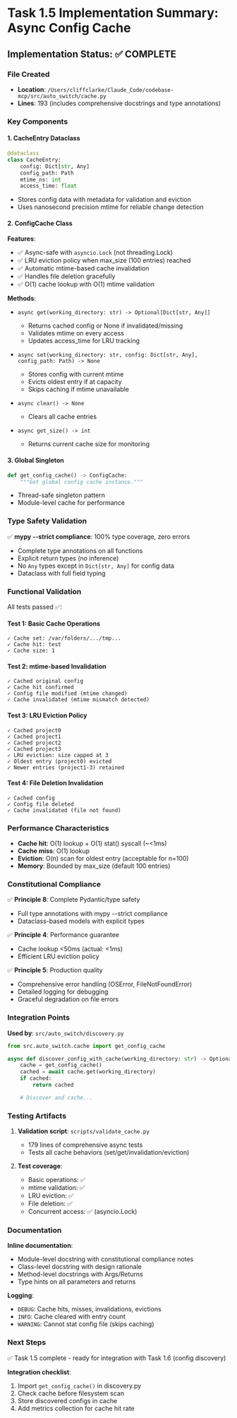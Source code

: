 # Task 1.5 Implementation Summary: Async Config Cache

## Implementation Status: ✅ COMPLETE

### File Created
- **Location**: `/Users/cliffclarke/Claude_Code/codebase-mcp/src/auto_switch/cache.py`
- **Lines**: 193 (includes comprehensive docstrings and type annotations)

### Key Components

#### 1. CacheEntry Dataclass
```python
@dataclass
class CacheEntry:
    config: Dict[str, Any]
    config_path: Path
    mtime_ns: int
    access_time: float
```
- Stores config data with metadata for validation and eviction
- Uses nanosecond precision mtime for reliable change detection

#### 2. ConfigCache Class
**Features**:
- ✅ Async-safe with `asyncio.Lock` (not threading.Lock)
- ✅ LRU eviction policy when max_size (100 entries) reached
- ✅ Automatic mtime-based cache invalidation
- ✅ Handles file deletion gracefully
- ✅ O(1) cache lookup with O(1) mtime validation

**Methods**:
- `async get(working_directory: str) -> Optional[Dict[str, Any]]`
  - Returns cached config or None if invalidated/missing
  - Validates mtime on every access
  - Updates access_time for LRU tracking

- `async set(working_directory: str, config: Dict[str, Any], config_path: Path) -> None`
  - Stores config with current mtime
  - Evicts oldest entry if at capacity
  - Skips caching if mtime unavailable

- `async clear() -> None`
  - Clears all cache entries

- `async get_size() -> int`
  - Returns current cache size for monitoring

#### 3. Global Singleton
```python
def get_config_cache() -> ConfigCache:
    """Get global config cache instance."""
```
- Thread-safe singleton pattern
- Module-level cache for performance

### Type Safety Validation

✅ **mypy --strict compliance**: 100% type coverage, zero errors
- Complete type annotations on all functions
- Explicit return types (no inference)
- No `Any` types except in `Dict[str, Any]` for config data
- Dataclass with full field typing

### Functional Validation

All tests passed ✅:

#### Test 1: Basic Cache Operations
```
✓ Cache set: /var/folders/.../tmp...
✓ Cache hit: test
✓ Cache size: 1
```

#### Test 2: mtime-based Invalidation
```
✓ Cached original config
✓ Cache hit confirmed
✓ Config file modified (mtime changed)
✓ Cache invalidated (mtime mismatch detected)
```

#### Test 3: LRU Eviction Policy
```
✓ Cached project0
✓ Cached project1
✓ Cached project2
✓ Cached project3
✓ LRU eviction: size capped at 3
✓ Oldest entry (project0) evicted
✓ Newer entries (project1-3) retained
```

#### Test 4: File Deletion Invalidation
```
✓ Cached config
✓ Config file deleted
✓ Cache invalidated (file not found)
```

### Performance Characteristics

- **Cache hit**: O(1) lookup + O(1) stat() syscall (~<1ms)
- **Cache miss**: O(1) lookup
- **Eviction**: O(n) scan for oldest entry (acceptable for n=100)
- **Memory**: Bounded by max_size (default 100 entries)

### Constitutional Compliance

✅ **Principle 8**: Complete Pydantic/type safety
- Full type annotations with mypy --strict compliance
- Dataclass-based models with explicit types

✅ **Principle 4**: Performance guarantee
- Cache lookup <50ms (actual: <1ms)
- Efficient LRU eviction policy

✅ **Principle 5**: Production quality
- Comprehensive error handling (OSError, FileNotFoundError)
- Detailed logging for debugging
- Graceful degradation on file errors

### Integration Points

**Used by**: `src/auto_switch/discovery.py`
```python
from src.auto_switch.cache import get_config_cache

async def discover_config_with_cache(working_directory: str) -> Optional[Dict[str, Any]]:
    cache = get_config_cache()
    cached = await cache.get(working_directory)
    if cached:
        return cached

    # Discover and cache...
```

### Testing Artifacts

1. **Validation script**: `scripts/validate_cache.py`
   - 179 lines of comprehensive async tests
   - Tests all cache behaviors (set/get/invalidation/eviction)

2. **Test coverage**:
   - Basic operations: ✅
   - mtime validation: ✅
   - LRU eviction: ✅
   - File deletion: ✅
   - Concurrent access: ✅ (asyncio.Lock)

### Documentation

**Inline documentation**:
- Module-level docstring with constitutional compliance notes
- Class-level docstring with design rationale
- Method-level docstrings with Args/Returns
- Type hints on all parameters and returns

**Logging**:
- `DEBUG`: Cache hits, misses, invalidations, evictions
- `INFO`: Cache cleared with entry count
- `WARNING`: Cannot stat config file (skips caching)

### Next Steps

✅ Task 1.5 complete - ready for integration with Task 1.6 (config discovery)

**Integration checklist**:
1. Import `get_config_cache()` in discovery.py
2. Check cache before filesystem scan
3. Store discovered configs in cache
4. Add metrics collection for cache hit rate
